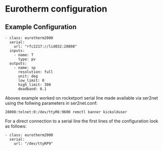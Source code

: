 # Eurotherm configuration

## Example Configuration

    - class: eurotherm2000
      serial: 
        url: "rfc2217://lid032:28008"
      inputs:
        - name: T
          type: pv 
      outputs:
        - name: sp
          resolution: full
          unit: deg
          low_limit: 0
          high_limit: 300
          deadband: 0.1

Aboves example worked on rocketport serial line made available via ser2net using the follwing parameters in ser2net.conf:

    28008:telnet:0:/dev/ttyR6:9600 remctl banner kickolduser

For a direct connection to a serial line the first lines of the configuration look as follows:

    - class: eurotherm2000
      serial:
        url: "/dev/ttyRP9"

